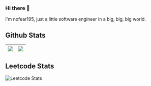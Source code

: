 ### Hi there 👋
I'm nofear195, just a little software engineer in a big, big, big world.

##  Github Stats

| <div align="center"><img src="https://github-readme-stats.vercel.app/api?username=nofear195&show_icons=true&theme=github_dark" align="center" /></div> | <div align="center"><img src="https://github-readme-stats.vercel.app/api/top-langs/?username=nofear195&layout=compact" align="center" /></div> |
| ------------- | ------------- |

## Leetcode Stats

![Leetcode Stats](https://leetcard.jacoblin.cool/nofear195?theme=dark&ext=heatmap)
